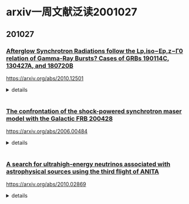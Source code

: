 # arxiv一周文献泛读2001027

## 201027

### [Afterglow Synchrotron Radiations follow the Lp,iso−Ep,z−Γ0 relation of Gamma-Ray Bursts? Cases of GRBs 190114C, 130427A, and 180720B](./2010.12501.pdf)

https://arxiv.org/abs/2010.12501

<details>
<summary>details</summary>

Authors: Xiao-Li Huang, En-Wei Liang, Ruo-Yu Liu1, Ji-Gui Cheng2, Xiang-Yu Wang

Bimodal spectral energy distributions (SEDs) of gamma-ray burst (GRB) afterglow of GRBs 190114C, 130427A and 180720B confirm that they are originated from the synchrotron emission (Syn) and synchrotron self-Compton Scattering process (SSC) of electrons accelerated in the jets. The radiation mechanism and the physics of the observed spectrum-luminosity/energy relations of GRBs remain as open questions. By extracting the Syn component through fitting their early afterglow SEDs with the Syn+SSC model, we find that their luminosity ($L_{syn}$), peak energy ($E_{p,syn,z}$), and the Lorentz factor of the afterglow fireball ($Γ_t$) follow the $L_{p,iso} − E_{p,z} − Γ_0$ (Liang et al. (2015)) relation of prompt gamma-rays, where **Lp,iso is the isotropic luminosity, Ep,z is the peak energy of the νfν spectrum in the burst frame, and Γ0 is the initial Lorentz factor of the fireball.** To examine whether late afterglows is consistent with this relation, we calculate the synchrotron component at late afterglows. It is found that they also follow the same Lp,iso−Ep,z−Γ0 relation, albeit they are not consistent with the Lp,iso −Ep,z relation. Our results may imply that the Lp,iso −Ep,z −Γ0 would be an universal feature of synchrotron radiations of electrons accelerated in GRB jets throughout the prompt and afterglow phases among GRBs. Its origin is not fully understood and possible explanations are briefly discussed.

- GRB 190114C 130427A 180720B的余辉能谱分析显示它们的辐射包含来自同步辐射和同步自康普顿辐射的两个成分。将同步辐射成分通过拟合早期SED抽取出来，可以验证瞬时辐射中的$L_{p,iso} − E_{p,z} − Γ_0$关系。
  ![fig1](./2010.12501_fig1.png)

- 同时计算了晚期余辉中的同步辐射成分，发现在晚期上述关系也存在，尽管$L_{p,iso} − E_{p,z}$关系不成立。
  ![fig2](./2010.12501_fig2.png)
  ![fig3](./2010.12501_fig3.png)

- 也许$L_{p,iso} − E_{p,z} − Γ_0$关系在GRB喷流中的同步辐射中是普遍成立的，不论是瞬时阶段还是余辉阶段。

</details>

<br />

### [The confrontation of the shock-powered synchrotron maser model with the Galactic FRB 200428](./2006.00484.pdf)

https://arxiv.org/abs/2006.00484

<details>
<summary>details</summary>
Authors: Yun-Wei Yu, Yuan-Chuan Zou, Zi-Gao Dai, Wen-Fei Yu
Comments: 7 pages, 1 figure, 1 table

The association of FRB 200428 with an X-ray burst (XRB) from the Galactic magnetar SGR 1935+2154 offers important implications for the physical processes responsible for the fast radio burst (FRB) phenomena. By assuming that the XRB emission is produced in the magnetosphere, we investigate the possibility that the FRB emission is produced by shock-powered synchrotron maser (SM), which is phenomenologically described with a plenty of free parameters. The observational constraints on the model parameters indicate that the model can in principle be consistent with the FRB 200428 observations, **if the ejecta lunched by magnetar activities can have appropriate ingredients and structures and the shock processes occur on the line of sight.** To be specific, a complete burst ejecta should consist of an ultra-relativistic and extremely highly collimated e± component and a sub-relativistic and wide-spreading baryonic component. **The internal shocks producing the FRB emission arise from a collision between the e± ejecta and the remnant of a previous baryonic ejecta at the same direction.** The parameter constraints are still dependent on the uncertain spectrum and efficiency of the SM emission. While the spectrum is tentatively described by a spectral index of −2, we estimate the emission efficiency to be around $10^{−4}$ by requiring that the synchrotron emission of the shocked material cannot be much brighter than the magnetosphere XRB emission. 

- 对于FRB 200428 和与之成协的XRB，作者探讨了在XRB是在磁层中产生的假设下，FRB由激波驱动的maser产生的可能性。
- 简单说，就是产生XRB的抛射物中会留下一些重子物质，而正负电子对的喷射物与这些重子物质碰撞，形成内激波从而产生FRB。

  ![fig1](./2006.00484_fig1.png)

</details>

<br />

### [A search for ultrahigh-energy neutrinos associated with astrophysical sources using the third flight of ANITA](./2010.02869.pdf)

https://arxiv.org/abs/2010.02869

<details>
<summary>details</summary>

Authors: C. Deaconu, L. Batten, P. Allison, et al.
Comments: 21 pages, 6 figures, minor updates and reformatted for submission to JCAP

The ANtarctic Impulsive Transient Antenna (ANITA) long-duration balloon experiment is sensitive to interactions of ultra high-energy ($E > 10^{18} eV$) neutrinos in the Antarctic ice sheet. The third flight of ANITA, lasting 22 days, began in December 2014. We develop a methodology to search for energetic neutrinos spatially and temporally coincident with potential source classes in ANITA data. This methodology is applied to several source classes: **the TXS 0506+056 blazar and NGC 1068, the first potential TeV neutrino sources identified by IceCube, flaring high-energy blazars reported by the Fermi All-Sky Variability Analysis, gamma-ray bursts, and supernovae.** Among searches within the five source classes, one candidate was identified as associated with SN 2015D, although not at a statistically significant level. We proceed to place upper limits on the source classes. We further comment on two subthreshold events and potential application of this methodology to more sensitive future instruments. 

- ANITA 能够探测到南极冰盖发生的甚高能($E > 10^{18} eV$)中微子的反应。ANITA的第三次运行从2014年12月开始，持续了22天。
- 作者提出了一种方法在ANITA数据中搜寻空间和时间上与一些种类的源（包括blazar,GRB,SN等）成协的高能中微子。
- 有一个候选体被认为与SN 2015D相关，尽管统计上并不显著。还另外讨论了两个亚阈值事件
  ![tab3](./2010.02869_tab3.png)

</details>

<br />